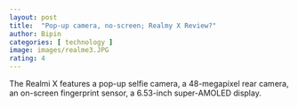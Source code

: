 ```yaml
---
layout: post
title:  "Pop-up camera, no-screen; Realmy X Review?"
author: Bipin
categories: [ technology ]
image: images/realme3.JPG
rating: 4
---
```

The Realmi X features a pop-up selfie camera, a 48-megapixel rear camera, an on-screen fingerprint sensor, a 6.53-inch super-AMOLED display.